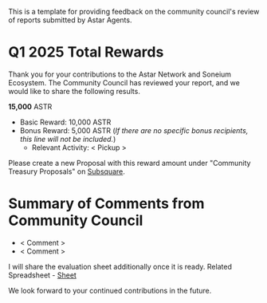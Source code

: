 This is a template for providing feedback on the community council's review of reports submitted by Astar Agents.  

# Q1 2025 Total Rewards

Thank you for your contributions to the Astar Network and Soneium Ecosystem.
The Community Council has reviewed your report, and we would like to share the following results.

**15,000** ASTR

 * Basic Reward: 10,000 ASTR
 * Bonus Reward: 5,000 ASTR (_If there are no specific bonus recipients, this line will not be included._)
   * Relevant Activity: < Pickup >

Please create a new Proposal with this reward amount under "Community Treasury Proposals" on [Subsquare](https://astar.subsquare.io/).

# Summary of Comments from Community Council

 * < Comment >
 * < Comment > 

I will share the evaluation sheet additionally once it is ready.
Related Spreadsheet - [Sheet](url)

We look forward to your continued contributions in the future.
